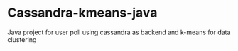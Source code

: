 # Cassandra-kmeans-java
Java project for user poll using cassandra as backend and k-means for data clustering
